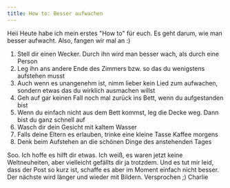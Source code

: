 ```yaml
---
title: How to: Besser aufwachen
---
```

Heii
Heute habe ich mein erstes "How to" für euch. Es geht darum, wie man besser aufwacht. Also, fangen wir mal an :)

1. Stell dir einen Wecker. Durch ihn wird man besser wach, als durch eine Person
2. Leg ihn ans andere Ende des Zimmers bzw. so das du wenigstens aufstehen musst
3. Auch wenn es unangenehm ist, nimm lieber kein Lied zum aufwachen, sondern etwas das du wirklich ausmachen willst
4. Geh auf gar keinen Fall noch mal zurück ins Bett, wenn du aufgestanden bist
5. Wenn du einfach nicht aus dem Bett kommst, leg die Decke weg. Dann bist du ganz schnell auf
6. Wasch dir dein Gesicht mit kaltem Wasser
7. Falls deine Eltern es erlauben, trinke eine kleine Tasse Kaffee morgens
8. Denk beim Aufstehen an die schönen Dinge des anstehenden Tages

Soo. Ich hoffe es hilft dir etwas. Ich weiß, es waren jetzt keine Weltneuheiten, aber vielleicht gefällts dir ja trotzdem. Und es tut mir leid, dass der Post so kurz ist, schaffe es aber im Moment einfach nicht besser. Der nächste wird länger und wieder mit Bildern. Versprochen ;)
Charlie <i class="icons8-like"></i>
